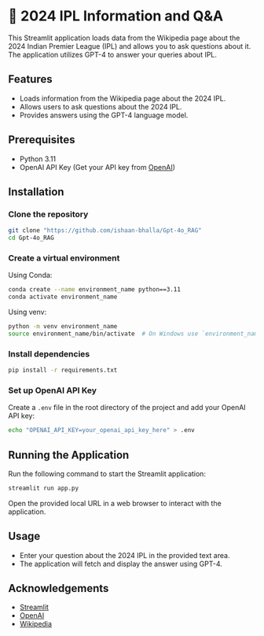 
# 🏏 2024 IPL Information and Q&A

This Streamlit application loads data from the Wikipedia page about the 2024 Indian Premier League (IPL) and allows you to ask questions about it. The application utilizes GPT-4 to answer your queries about IPL.

## Features

- Loads information from the Wikipedia page about the 2024 IPL.
- Allows users to ask questions about the 2024 IPL.
- Provides answers using the GPT-4 language model.

## Prerequisites

- Python 3.11
- OpenAI API Key (Get your API key from [OpenAI](https://platform.openai.com/account/api-keys))

## Installation

### Clone the repository

```bash
git clone "https://github.com/ishaan-bhalla/Gpt-4o_RAG"
cd Gpt-4o_RAG
```

### Create a virtual environment

Using Conda:

```bash
conda create --name environment_name python==3.11
conda activate environment_name
```

Using venv:

```bash
python -m venv environment_name
source environment_name/bin/activate  # On Windows use `environment_name\Scripts\activate`
```

### Install dependencies

```bash
pip install -r requirements.txt
```

### Set up OpenAI API Key

Create a `.env` file in the root directory of the project and add your OpenAI API key:

```bash
echo "OPENAI_API_KEY=your_openai_api_key_here" > .env
```

## Running the Application

Run the following command to start the Streamlit application:

```bash
streamlit run app.py
```

Open the provided local URL in a web browser to interact with the application.

## Usage

- Enter your question about the 2024 IPL in the provided text area.
- The application will fetch and display the answer using GPT-4.

## Acknowledgements

- [Streamlit](https://streamlit.io/)
- [OpenAI](https://openai.com/)
- [Wikipedia](https://www.wikipedia.org/)

